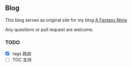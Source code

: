 ## Blog

This blog serves as original site for my blog [A Fantasy Ninja](http://afantasy.ninja)

Any questions or pull request are welcome.

### TODO

- [x] tags 路由
- [ ] TOC 支持